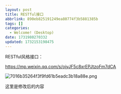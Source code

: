 ```yaml
---
layout: post
title: RESTful接口
abbrlink: 890eb825191249ea80774f3b5881385b
tags: []
categories:
  - Welcome! (Desktop)
date: 1731980270332
updated: 1732153198475
---
```


RESTful风格接口：

<https://mp.weixin.qq.com/s/ojyJF5c8xrEPJtzoFm7dCA>

![7016b35264f3f9fd61b5eadc3b18a88e.png](/resources/557794fcce3b4213b52449296169e442.png)

这里是修改后的内容

